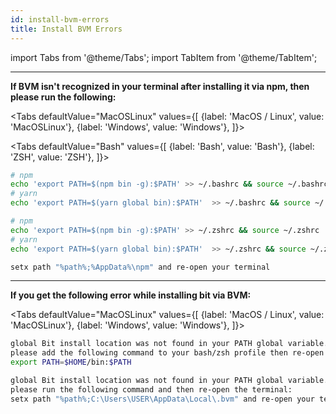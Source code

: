 ```yaml
---
id: install-bvm-errors
title: Install BVM Errors
---
```


import Tabs from '@theme/Tabs';
import TabItem from '@theme/TabItem';

---

**If BVM isn't recognized in your terminal after installing it via npm, then please run the following:**

<Tabs
defaultValue="MacOSLinux"
values={[
{label: 'MacOS / Linux', value: 'MacOSLinux'},
{label: 'Windows', value: 'Windows'},
]}>
<TabItem value="MacOSLinux">

<Tabs
defaultValue="Bash"
values={[
{label: 'Bash', value: 'Bash'},
{label: 'ZSH', value: 'ZSH'},
]}>
<TabItem value="Bash">

```bash
# npm 
echo 'export PATH=$(npm bin -g):$PATH' >> ~/.bashrc && source ~/.bashrc
# yarn
echo 'export PATH=$(yarn global bin):$PATH'  >> ~/.bashrc && source ~/.bashrc
```

  </TabItem>
  <TabItem value="ZSH">

```bash
# npm 
echo 'export PATH=$(npm bin -g):$PATH' >> ~/.zshrc && source ~/.zshrc
# yarn
echo 'export PATH=$(yarn global bin):$PATH'  >> ~/.zshrc && source ~/.zshrc
```

  </TabItem>
  </Tabs>

</TabItem>
<TabItem value="Windows">

```bash
setx path "%path%;%AppData%\npm" and re-open your terminal
```

</TabItem>
</Tabs>


---

**If you get the following error while installing bit via BVM:**

<Tabs
defaultValue="MacOSLinux"
values={[
{label: 'MacOS / Linux', value: 'MacOSLinux'},
{label: 'Windows', value: 'Windows'},
]}>
<TabItem value="MacOSLinux">

```bash
global Bit install location was not found in your PATH global variable.
please add the following command to your bash/zsh profile then re-open the terminal:
export PATH=$HOME/bin:$PATH
```

  </TabItem>
  <TabItem value="Windows">

```bash
global Bit install location was not found in your PATH global variable.
please run the following command and then re-open the terminal:
setx path "%path%;C:\Users\USER\AppData\Local\.bvm" and re-open your terminal
```

  </TabItem>
</Tabs>


